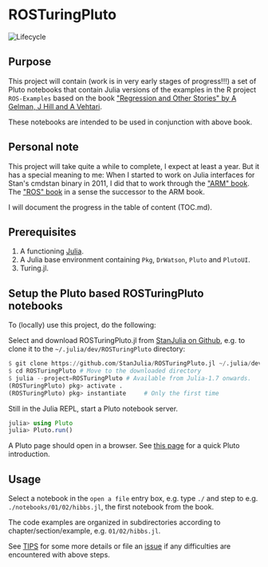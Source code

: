 # ROSTuringPluto

![Lifecycle](https://img.shields.io/badge/lifecycle-experimental-orange.svg)<!--
![Lifecycle](https://img.shields.io/badge/lifecycle-maturing-blue.svg)
![Lifecycle](https://img.shields.io/badge/lifecycle-stable-green.svg)
![Lifecycle](https://img.shields.io/badge/lifecycle-retired-orange.svg)
![Lifecycle](https://img.shields.io/badge/lifecycle-archived-red.svg)
![Lifecycle](https://img.shields.io/badge/lifecycle-dormant-blue.svg) -->

## Purpose

This project will contain (work is in very early stages of progress!!!) a set of Pluto notebooks that contain Julia versions of the examples in the R project `ROS-Examples` based on the book ["Regression and Other Stories" by A Gelman, J Hill and A Vehtari](https://www.cambridge.org/highereducation/books/regression-and-other-stories/DD20DD6C9057118581076E54E40C372C#overview).

These notebooks are intended to be used in conjunction with above book.

## Personal note

This project will take quite a while to complete, I expect at least a year. But it has a special meaning to me: When I started to work on Julia interfaces for Stan's cmdstan binary in 2011, I did that to work through the ["ARM" book](http://www.stat.columbia.edu/~gelman/arm/). The ["ROS" book](https://www.cambridge.org/highereducation/books/regression-and-other-stories/DD20DD6C9057118581076E54E40C372C#overview) in a sense the successor to the ARM book.

I will document the progress in the table of content (TOC.md).

## Prerequisites

1. A functioning [Julia](https://julialang.org/downloads/).
2. A Julia base environment containing `Pkg`, `DrWatson`, `Pluto` and `PlutoUI`.
3. Turing.jl.

## Setup the Pluto based ROSTuringPluto notebooks

To (locally) use this project, do the following:

Select and download ROSTuringPluto.jl from [StanJulia on Github](https://github.com/StanJulia/), e.g. to clone it to the `~/.julia/dev/ROSTuringPluto` directory:
```Julia
$ git clone https://github.com/StanJulia/ROSTuringPluto.jl ~/.julia/dev/ROSTuringPluto
$ cd ROSTuringPluto # Move to the downloaded directory
$ julia --project=ROSTuringPluto # Available from Julia-1.7 onwards.
(ROSTuringPluto) pkg> activate .
(ROSTuringPluto) pkg> instantiate     # Only the first time
```

Still in the Julia REPL, start a Pluto notebook server.
```Julia
julia> using Pluto
julia> Pluto.run()
```

A Pluto page should open in a browser. See [this page](https://www.juliafordatascience.com/first-steps-5-pluto/) for a quick Pluto introduction.

## Usage

Select a notebook in the `open a file` entry box, e.g. type `./` and step to e.g. `./notebooks/01/02/hibbs.jl`, the first notebook from the book.

The code examples are organized in subdirectories according to  chapter/section/example, e.g. `01/02/hibbs.jl`.

See [TIPS](https://github.com/StanJulia/ROSTuringPluto.jl/blob/master/TIPS.md) for some more details or file an [issue](https://github.com/StanJulia/ROSTuringPluto.jl/issues) if any difficulties are encountered with above steps.
